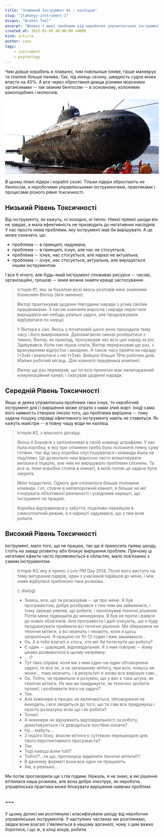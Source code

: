 ```yaml
---
title: "Зламаний Інструмент #1 : наслідки"
slug: "zlamanyy-instrument-1"
disqus: "Broken Tool"
excerpt: "Великі і малі проблеми від неробочих управлінських інструментів"
created_at: 2015-01-09 00:00:00 +0000
kind: article
author: xaos
tags:
    - instrument
    - psychology
---
```


Чим довше корабель в плаванні, тим повільніше пливе, гірше маневрує та спалює більше палива.  Так, під кінець сезону, швидкість судна може впасти на 40%.  А все через обростання днища різними морскими організмами -- так званим бентосом -- в основному, колоніями ракоподібних і молюсків.

![Підводний човен обріс морскими організмами](/assets/img/SubmarineBioFouled.jpg)

В цьому плані лідери і кораблі схожі.  Тільки лідери обростають не бентосом, а неробочими управлінськими інструментами, практиками і процесами різного рівня токсичності.

Низький Рівень Токсичності
--------------------------

Від інструменту, як кажуть, ні холодно, ні тепло.  Ніякої прямої шкоди він не завдає, а мала ефективність не призводить до негативних насліднів.  У нас просто нема проблеми, яку інструмент мав би вирішувати.  А це може означати, що

- проблема -- в принципі, надумана;
- проблема -- в принципі, існує, але нас не стосується;
- проблема -- існує, нас стосується, але наразі не актуальна;
- проблема -- існує, нас стосується, актуальна, але вирішується іншим інструментом.

І все б нічого, але будь-який інструмент споживає ресурси -- часові, організаційні, грошові -- яким можна знайти краще застосування.

> Історія #1, яку за бокалом віскі якось розповів мені знайомий бізнесмен Віктор (ім’я змінено).
>
> Віктор практикував щоденні півгодинні наради з усіма своїми працівниками.  З часом компанія виросла і наради перестали вирішувати які-небудь реальні задачі, але продовжували відбуватися по інерції.
>
> У Віктора є син.  Якось у початковій школі вони проходили тему часу і його вимірювання.  Допомагаючи синові розібратися з темою, Віктор, як приклад, просумував час всіх цих нарад за рік.  Здивувався. Коли син пішов спати, Віктор перерахував ще раз, з врахуванням відпусток і вихідних. А також часу прийти на нараду (+5хв) і вернутися з неї (+5хв).  Вийшло більше 19ти робочих днів. Майже робочий місяць.  Для кожного працівника компанії.
>
> Віктор ще раз перевірив, що по всіх проектах має налагоджений комунікаційний канал, і скасував щоденні наради.  

Середній Рівень Токсичності
---------------------------

Якщо ж деяка управлінська проблема таки існує, то неробочий інструмент для її вирішення може зіграти з нами злий жарт.  Іноді сама його наявність створює ілюзію того, що проблема вирішена -- тому задача пошуку справді ефективного інструменту навіть не ставиться.  Як кажуть майстри -- в повну чашу води не наллєш.

> Історія #2, з власного досвіду.
>
> Якось я боровся з запізненнями в своїй команді штрафами.  У нас була коробка, в яку при спізненні треба було положити певну суму готівки.  Час від часу коробка спустошувалася і команда йшла на піцу/пиво. Це дозволило нам відносно часто влаштовувати вилазки в піцерію, але ніяк не вирішувало проблеми спізнень.  Та все ж, поки коробка стояла в кімнаті, в моїй голові ця задача була закрита.
>
> Мені пощастило.  Одного дня спізнилося більше половини команди.  І от, стоячи в напівпорожній кімнаті, я більше не міг ігнорувати об’єктивної реальності і усвідомив нарешті, що інструмент не працює.
>
> Коробка відправилася у забуття, піца/пиво перейшли в самооплатний режим, а я нарешті задумався, що з тим всім робити.

Високий Рівень Токсичності
--------------------------

Інструмент, мало того, що не працює, так ще й приносить пряму шкоду, стоїть на заваді розвитку або блокує вирішення проблем.  Причому ці негативні ефекти часто проявляються в областях, мало пов’язаних з самим інструментом.

> Історія #3, яку я приніс з Lviv PM Day 2014.  Після мого виступу на тему вигорання лідерів, один з учасників підійшов до мене, і між нами відбулася приблизно така розмова.
> 
> {:.dialog}
> - Знаєш, все, що ти розказував -- це про мене.  Я був програмістом, добре розібрався з тим чим ми займаємся, і тому завжди уявляв, що робити, і пропонував технічні рішення.  Потім мене підвищили до менеджера.  Я був не проти і взявся до нових обов’язків.  Але програмісти і далі очікують, що я буду продовжувати приймати всі технічні рішення.  Ми збираємся на технічні мітінги, а всі мовчать і чекають, коли я щось запропоную.  Я працюю по 10-12 годин і вже зашиваюся...
> - Ок.  А в тебе взагалі є хтось, хто міг би потягнути цю роботу?
> - Є один -- шарящий, відповідальний.  Я з ним говорив -- йому цікаво розвиватися в цьому напрямку.
> - ... і?
> - Тут така справа: коли ми з ним один-на-один обговорюєм задачі, то все ок, а на загальному мітінгу, при всіх, чомусь не може... тому мовчить, і в результаті я знову все вирішую сам...
> - Ок.  Тобто, чи правильно я розумію, що у вас є така штука, як технічні мітінги. На них ви придумуєте, як технічно зробити проект, і розбиваєте його на задачі?
> - Так.
> - Але інженери в процес не включаються, обговорення не виходить, і все зводиться до того, що ти сам все придумуєш і просто розказуєш всім що і як робити?
> - Точно!
> - А інженери не відчувають відповідальності за роботу, демотивуються і їх доводиться постійно копати?
> - Ну... мабуть...
> - З іншого боку, власне мітінги є суттєвою перешкодою для твого перспективного програміста? 
> - Так.
> - Тоді навіщо вони тобі?
> - Тобто!?...ти що, пропонуєш відмінити технічні мітінги!!?
> - В данному форматі вони все одно не працюють.
> - Хм, а реально...

Ми потім проговорили ще з пів години.  Нажаль, я не знаю, в які рішення втілилася наша розмова, але вона добре ілюструє, як неробоча управлінська практика може блокувати вирішення наявних проблем.

## ---

У цьому дописі ми розглянули і класифікували шкоду від неробочих управлінських інструментів.  У наступних частинах ми розглянемо, звідки вони взагалі з'являються в нашому арсеналі, чому з цим важко боротися, і що ж, в кінці кінців, робити. 

